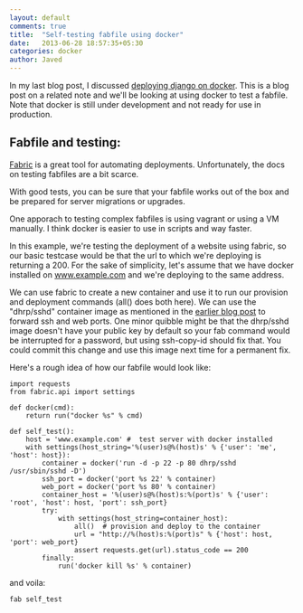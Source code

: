 ```yaml
---
layout: default
comments: true
title:  "Self-testing fabfile using docker"
date:   2013-06-28 18:57:35+05:30
categories: docker
author: Javed
---
```

In my last blog post, I discussed [deploying django on
docker](http://agiliq.com/blog/2013/06/deploying-django-using-docker/). This is
a blog post on a related note and we'll be looking at using docker to test a
fabfile. Note that docker is still under development and not ready for use in
production.


Fabfile and testing:
--------------------


[Fabric](http://docs.fabfile.org/en/latest/index.html) is a great tool for
automating deployments. Unfortunately, the docs on testing fabfiles are a bit
scarce.

With good tests, you can be sure that your fabfile works out of the box and be
prepared for server migrations or upgrades.

One apporach to testing complex fabfiles is using vagrant or using a VM
manually. I think docker is easier to use in scripts and way faster.

In this example, we're testing the deployment of a website using fabric, so our
basic testcase would be that the url to which we're deploying is returning a
200. For the sake of simplicity, let's assume that we have docker installed on
     www.example.com and we're deploying to the same address.

We can use fabric to create a new container and use it to run our provision and
deployment commands (all() does both here). We can use the "dhrp/sshd"
container image as mentioned in the [earlier blog
post](http://agiliq.com/blog/2013/06/deploying-django-using-docker/) to forward
ssh and web ports. One minor quibble might be that the dhrp/sshd image doesn't
have your public key by default so your fab command would be interrupted for a
password, but using ssh-copy-id should fix that. You could commit this change
and use this image next time for a permanent fix.

Here's a rough idea of how our fabfile would look like:

    import requests
    from fabric.api import settings

    def docker(cmd):
        return run("docker %s" % cmd)

    def self_test():
        host = 'www.example.com' #  test server with docker installed
        with settings(host_string='%(user)s@%(host)s' % {'user': 'me', 'host': host}):
            container = docker('run -d -p 22 -p 80 dhrp/sshd /usr/sbin/sshd -D')
            ssh_port = docker('port %s 22' % container)
            web_port = docker('port %s 80' % container)
            container_host = '%(user)s@%(host)s:%(port)s' % {'user': 'root', 'host': host, 'port': ssh_port}
            try:
                with settings(host_string=container_host):
                    all()  # provision and deploy to the container
                    url = "http://%(host)s:%(port)s" % {'host': host, 'port': web_port}
                    assert requests.get(url).status_code == 200
            finally:
                run('docker kill %s' % container)

and voila:

    fab self_test


